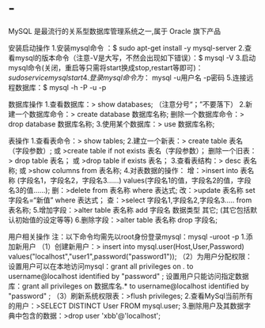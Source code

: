 # -
MySQL 是最流行的关系型数据库管理系统之一,属于 Oracle 旗下产品

安装启动操作
1.安装mysql命令 ：$ sudo apt-get install -y mysql-server
2.查看mysql的版本命令（注意-V是大写，不然会出现如下错误）：$ mysql -V
3.启动mysql命令(关闭，重启等只需将start换成stop,restart等即可)：$sudo service mysql start
4.登录mysql命令为：$ mysql -u用户名 -p密码
5.连接远程数据库：$ mysql -h <host> -P <port> -u<username> -p<password>

数据库操作
1.查看数据库：> show databases; （注意分号“；”不要落下）
2.新建一个数据库命令：> create database 数据库名称;
   删除一个数据库命令：> drop database 数据库名称;
3.使用某个数据库：> use 数据库名称;

表操作
1.查看表命令：> show tables;
2.建立一个新表：> create table 表名 （字段参数）; 或 >create table if not exists 表名（字段参数）；
   删除一个旧表：> drop table 表名； 或 >drop table if exists 表名；
3.查看表结构：> desc 表名称; 或 >show columns from 表名称;
4.对表数据的操作：
   增：>insert into 表名称 (字段名1，字段名2，字段名3......) values(字段名1的值，字段名2的值，字段名3的值......);
   删：>delete from 表名称 where 表达式;
   改：>update 表名称 set 字段名=“新值” where 表达式；
   查：>select 字段名1,字段名2,字段名3..... from 表名称;
5.增加字段：>alter table 表名称 add 字段名 数据类型 其它; (其它包括默认初始值的设定等等)
6.删除字段：>alter table 表名称 drop 字段名;

用户相关操作
注：以下命令均需先以root身份登录mysql：mysql -uroot -p
1.添加新用户
（1）创建新用户：> insert into mysql.user(Host,User,Password) values("localhost","user1",password("password1"));
（2）为用户分配权限：
            设置用户可以在本地访问mysql：grant all privileges on *.* to username@localhost identified by "password" ;
            设置用户只能访问指定数据库：grant all privileges on 数据库名.* to username@localhost identified by "password" ;
（3）刷新系统权限表：>flush privileges;
2.查看MySql当前所有的用户：>SELECT DISTINCT User FROM mysql.user;
3.删除用户及其数据字典中包含的数据：>drop user 'xbb'@'localhost';

